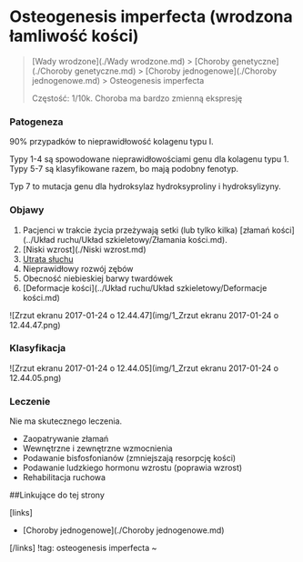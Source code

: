 # Osteogenesis imperfecta (wrodzona łamliwość kości)

> [Wady wrodzone](./Wady wrodzone.md) > [Choroby genetyczne](./Choroby genetyczne.md) > [Choroby jednogenowe](./Choroby jednogenowe.md) > Osteogenesis imperfecta
>
> Częstość: 1/10k. Choroba ma bardzo zmienną ekspresję



### Patogeneza

90% przypadków to nieprawidłowość kolagenu typu I.

Typy 1-4 są spowodowane nieprawidłowościami genu dla kolagenu typu 1. Typy 5-7 są klasyfikowane razem, bo mają podobny fenotyp.

Typ 7 to mutacja genu dla hydroksylaz hydroksyproliny i hydroksylizyny.



### Objawy

1. Pacjenci w trakcie życia przeżywają setki (lub tylko kilka) [złamań kości](../Układ ruchu/Układ szkieletowy/Złamania kości.md).
2. [Niski wzrost](./Niski wzrost.md)
3. [Utrata słuchu](../Ucho/Głuchota.md)
4. Nieprawidłowy rozwój zębów
5. Obecność niebieskiej barwy twardówek
6. [Deformacje kości](../Układ ruchu/Układ szkieletowy/Deformacje kości.md)




![Zrzut ekranu 2017-01-24 o 12.44.47](img/1_Zrzut ekranu 2017-01-24 o 12.44.47.png)



### Klasyfikacja

![Zrzut ekranu 2017-01-24 o 12.44.05](img/1_Zrzut ekranu 2017-01-24 o 12.44.05.png)



### Leczenie

Nie ma skutecznego leczenia.

- Zaopatrywanie złamań
- Wewnętrzne i zewnętrzne wzmocnienia
- Podawanie bisfosfonianów (zmniejszają resorpcję kości)
- Podawanie ludzkiego hormonu wzrostu (poprawia wzrost)
- Rehabilitacja ruchowa




##Linkujące do tej strony

[links]

- [Choroby jednogenowe](./Choroby jednogenowe.md)


[/links]
!tag: osteogenesis imperfecta
~

